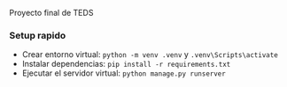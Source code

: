 Proyecto final de TEDS

### Setup rapido
- Crear entorno virtual: `python -m venv .venv` y `.venv\Scripts\activate`
- Instalar dependencias: `pip install -r requirements.txt`
- Ejecutar el servidor virtual: `python manage.py runserver`
